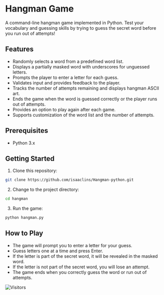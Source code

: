 # Hangman Game

A command-line hangman game implemented in Python. Test your vocabulary and guessing skills by trying to guess the secret word before you run out of attempts!

## Features

- Randomly selects a word from a predefined word list.
- Displays a partially masked word with underscores for unguessed letters.
- Prompts the player to enter a letter for each guess.
- Validates input and provides feedback to the player.
- Tracks the number of attempts remaining and displays hangman ASCII art.
- Ends the game when the word is guessed correctly or the player runs out of attempts.
- Provides an option to play again after each game.
- Supports customization of the word list and the number of attempts.

## Prerequisites

- Python 3.x

## Getting Started

1. Clone this repository:

```bash
git clone https://github.com/isaaclins/Hangman-python.git
```

2. Change to the project directory:

```bash
cd hangman
```

3. Run the game:

```bash
python hangman.py
```

## How to Play

- The game will prompt you to enter a letter for your guess.
- Guess letters one at a time and press Enter.
- If the letter is part of the secret word, it will be revealed in the masked word.
- If the letter is not part of the secret word, you will lose an attempt.
- The game ends when you correctly guess the word or run out of attempts.

![Visitors](https://api.visitorbadge.io/api/visitors?path=https%3A%2F%2Fgithub.com%2Fisaaclins%2FHangman-python%2F&label=VISITORS%3A&labelColor=%230d1117&countColor=%230d1117)
